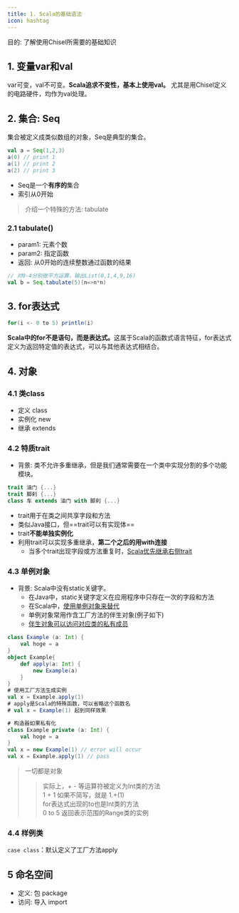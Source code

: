 ```yaml
---
title: 1. Scala的基础语法
icon: hashtag
---
```

目的: 了解使用Chisel所需要的基础知识

## 1. 变量var和val
var可变，val不可变。<b>Scala追求不变性，基本上使用val。</b>
尤其是用Chisel定义的电路硬件，均作为val处理。
## 2. 集合: Seq
集合被定义成类似数组的对象，Seq是典型的集合。
```scala
val a = Seq(1,2,3)
a(0) // print 1
a(1) // print 2
a(2) // print 3
```
- Seq是一个<b>有序的</b>集合
- 索引从0开始
> 介绍一个特殊的方法: tabulate
### 2.1 tabulate()
- param1: 元素个数
- param2: 指定函数
- 返回: 从0开始的连续整数通过函数的结果
```scala
// 对0-4分别做平方运算，输出List(0,1,4,9,16)
val b = Seq.tabulate(5)(n=>n*n)
```
## 3. for表达式
```scala
for(i <- 0 to 5) println(i)
```
<b>Scala中的for不是语句，而是表达式。</b>这属于Scala的函数式语言特征，for表达式定义为返回特定值的表达式，可以与其他表达式相结合。
## 4. 对象
### 4.1 类class
- 定义 class
- 实例化 new
- 继承 extends
### 4.2 特质trait
- 背景: 类不允许多重继承，但是我们通常需要在一个类中实现分割的多个功能模块。
```scala
trait 油门 {...}
trait 脚刹 {...}
class 车 extends 油门 with 脚刹 {...}
```
- trait用于在类之间共享字段和方法
- 类似Java接口，但==trait可以有实现体==
- trait<b>不能单独实例化</b>
- 利用trait可以实现多重继承，<b>第二个之后的用with连接</b>
    - 当多个trait出现字段或方法重复时，<ins>Scala优先继承右侧trait</ins>
### 4.3 单例对象
- 背景: Scala中没有static关键字。
    - 在Java中，static关键字定义在应用程序中只存在一次的字段和方法
    - 在Scala中，<ins>使用单例对象来替代</ins>
    - 单例对象常用作含工厂方法的伴生对象(例子如下)
    - <ins>伴生对象可以访问对应类的私有成员</ins>
```scala
class Example (a: Int) {
    val hoge = a
}
object Example{
    def apply(a: Int) {
        new Example(a)
    }
}
# 使用工厂方法生成实例
val x = Example.apply(1)
# apply是Scala的特殊函数，可以省略这个函数名
# val x = Example(1) 起到同样效果

# 构造器如果私有化
class Example private (a: Int) {
    val hoge = a
}
val x = new Example(1) // error will occur
val x = Example.apply(1) // pass
```
> 一切都是对象
> > 实际上，+ - 等运算符被定义为Int类的方法  
> > 1 + 1 如果不简写，就是 1.+(1)  
> > for表达式出现的to也是Int类的方法  
> > 0 to 5 返回表示范围的Range类的实例

### 4.4 样例类
`case class`：默认定义了工厂方法apply

## 5 命名空间
- 定义: 包 package
- 访问: 导入 import
